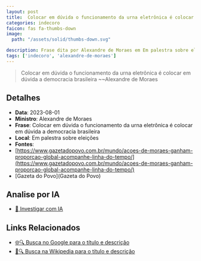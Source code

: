 ```yaml
---
layout: post
title:  Colocar em dúvida o funcionamento da urna eletrônica é colocar em dúvida a democracia brasileira
categories: indecoro
faicon: fas fa-thumbs-down
image:
  path: "/assets/solid/thumbs-down.svg"

description: Frase dita por Alexandre de Moraes em Em palestra sobre eleições
tags: ['indecoro', 'alexandre-de-moraes']
---
```


> Colocar em dúvida o funcionamento da urna eletrônica é colocar em dúvida a democracia brasileira
> ~~Alexandre de Moraes

## Detalhes
- **Data**: 2023-08-01
- **Ministro**: Alexandre de Moraes
- **Frase**: Colocar em dúvida o funcionamento da urna eletrônica é colocar em dúvida a democracia brasileira
- **Local**: Em palestra sobre eleições
- **Fontes**:
- [https://www.gazetadopovo.com.br/mundo/acoes-de-moraes-ganham-proporcao-global-acompanhe-linha-do-tempo/](https://www.gazetadopovo.com.br/mundo/acoes-de-moraes-ganham-proporcao-global-acompanhe-linha-do-tempo/)
- [Gazeta do Povo](Gazeta do Povo)

## Analise por IA
- [🤖 Investigar com IA](https://www.perplexity.ai/search?q=%22Alexandre%20de%20Moraes%22%2BColocar%20em%20d%C3%BAvida%20o%20funcionamento%20da%20urna%20eletr%C3%B4nica%20%C3%A9%20colocar%20em%20d%C3%BAvida%20a%20democracia%20brasileira%2BEm%20palestra%20sobre%20elei%C3%A7%C3%B5es)

## Links Relacionados
- [🌐🔍 Busca no Google para o título e descrição](https://www.google.com/search?q=%22Alexandre%20de%20Moraes%22%2BColocar%20em%20d%C3%BAvida%20o%20funcionamento%20da%20urna%20eletr%C3%B4nica%20%C3%A9%20colocar%20em%20d%C3%BAvida%20a%20democracia%20brasileira%2BEm%20palestra%20sobre%20elei%C3%A7%C3%B5es)
- [📖🔍 Busca na Wikipedia para o título e descrição](https://pt.wikipedia.org/w/index.php?search=%22Alexandre%20de%20Moraes%22%2BColocar%20em%20d%C3%BAvida%20o%20funcionamento%20da%20urna%20eletr%C3%B4nica%20%C3%A9%20colocar%20em%20d%C3%BAvida%20a%20democracia%20brasileira%2BEm%20palestra%20sobre%20elei%C3%A7%C3%B5es)

